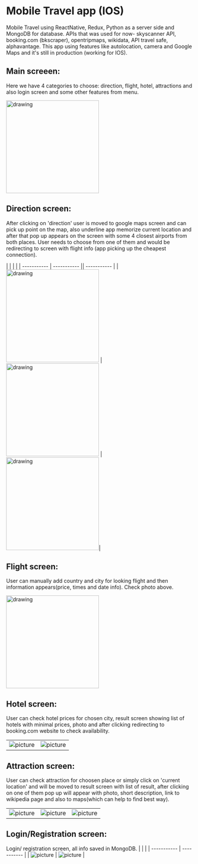 # Mobile Travel app (IOS)

Mobile Travel using ReactNative, Redux, Python as a server side and MongoDB for database. APIs that was used for now- skyscanner API, booking.com (bkscraper), opentripmaps, wikidata, API travel safe, alphavantage. This app using features like autolocation, camera and Google Maps and it's still in production (working for IOS).
## Main screeen:
Here we have 4 categories to choose: direction, flight, hotel, attractions and also login screen and some other features from menu.

<img src="img/1.png" alt="drawing" width="250"/>

## Direction screen:
After clicking on 'direction' user is moved to google maps screen and can pick up point on the map, also underline app memorize current location and after that pop up appears on the screen with some 4 closest airports from both places. User needs to choose from one of them and would be redirecting to screen with flight info (app picking up the cheapest connection).

|     |  | |
| ----------- | ----------- || ----------- |
| <img src="img/2.png" alt="drawing" width="250"/>   | <img src="img/3.png" alt="drawing" width="250"/>  |<img src="img/4.png" alt="drawing" width="250"/>|


## Flight screen:
User can manually add country and city for looking flight and then information appears(price, times and date info). Check photo above.

<img src="img/5.png" alt="drawing" width="250"/>

## Hotel screen:
User can check hotel prices for chosen city, result screen showing list of hotels with minimal prices, photo and after clicking redirecting to booking.com website to check availability.

|     |  |
| ----------- | ----------- |
| ![picture](img/6.png)  | ![picture](img/7.png)|

## Attraction screen:
User can check attraction for choosen place or simply click on 'current location' and will be moved to result screen with list of result, after clicking on one of them pop up will appear with photo, short description, link to wikipedia page and also to maps(which can help to find best way).

|     |  | |
| ----------- | ----------- |----------- |
| ![picture](img/8.png)  | ![picture](img/9.png) |  ![picture](img/10.png)|

## Login/Registration screen:
Login/ registration screen, all info saved in MongoDB.
|     |  |
| ----------- | ----------- |
| ![picture](img/11.png) |  ![picture](img/12.png) |


